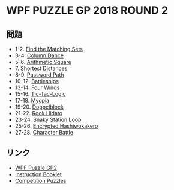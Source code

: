# WPF PUZZLE GP 2018 ROUND 2

## 問題
- 1-2. [Find the Matching Sets](../puzzle/findthematchingsets.md)
- 3-4. [Column Dance](../puzzle/columndance.md)
- 5-6. [Arithmetic Square](../puzzle/arithmeticsquare.md)
- 7\. [Shortest Distances](../puzzle/shortestdistances.md)
- 8-9. [Password Path](../puzzle/passwordpath.md)
- 10-12. [Battleships](../puzzle/battleships.md)
- 13-14. [Four Winds](../puzzle/fourwinds.md)
- 15-16. [Tic-Tac-Logic](../puzzle/tictaclogic.md)
- 17-18. [Myopia](../puzzle/myopia.md)
- 19-20. [Doppelblock](../puzzle/doppelblock.md)
- 21-22. [Rook Hidato](../puzzle/rook-hidato.md)
- 23-24. [Snaky Station Loop](../puzzle/snakystationloop.md)
- 25-26. [Encrypted Hashiwokakero](../puzzle/hashiwokakero-encoded.md)
- 27-28. [Character Battle](../puzzle/characterbattle.md)

## リンク
- [WPF Puzzle GP2](https://gp.worldpuzzle.org/content/wpf-puzzle-gp2-3)
- [Instruction Booklet](https://gp.worldpuzzle.org/content/instruction-booklet-68)
- [Competition Puzzles](https://gp.worldpuzzle.org/content/competition-puzzles-33)
